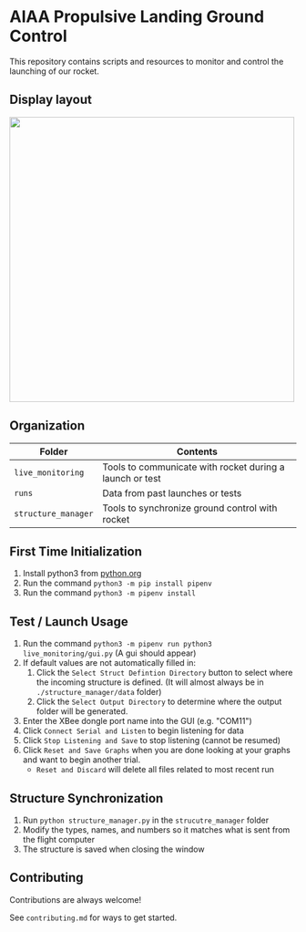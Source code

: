 

# AIAA Propulsive Landing Ground Control

This repository contains scripts and resources to monitor and control the launching of our rocket.

## Display layout

<a href="https://uconnpl.weebly.com/avionics.html">
 <img src="https://user-images.githubusercontent.com/72774655/207448314-8606bf1a-ea82-4008-ab17-d0999dbd2d63.png" height="500px">
</a>

## Organization

 
|Folder|Contents|
|--|--|
|`live_monitoring`|Tools to communicate with rocket during a launch or test|
|`runs`|Data from past launches or tests
|`structure_manager`|Tools to synchronize ground control with rocket 

## First Time Initialization
 1. Install python3 from [python.org](https://www.python.org/downloads/)
 2. Run the command `python3 -m pip install pipenv` 
 3. Run the command `python3 -m pipenv install`

## Test / Launch Usage

 1. Run the command `python3 -m pipenv run python3 live_monitoring/gui.py` (A gui should appear)
 2. If default values are not automatically filled in:
     1. Click the `Select Struct Defintion Directory` button to select where the incoming structure is defined. (It will almost always be in `./structure_manager/data` folder)
     2. Click the `Select Output Directory` to determine where the output folder will be generated.
 3. Enter the XBee dongle port name into the GUI (e.g. "COM11")
 4. Click `Connect Serial and Listen` to begin listening for data
 5. Click `Stop Listening and Save` to stop listening (cannot be resumed)
 6. Click `Reset and Save Graphs` when you are done looking at your graphs and want to begin another trial.
     * `Reset and Discard` will delete all files related to most recent run
  
  ## Structure Synchronization
  
 1. Run `python structure_manager.py` in the `strucutre_manager` folder
 2. Modify the types, names, and numbers so it matches what is sent from the flight computer
 3. The structure is saved when closing the window

## Contributing

Contributions are always welcome!

See `contributing.md` for ways to get started.
